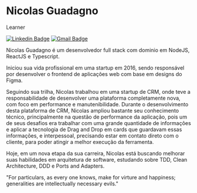 # Nicolas Guadagno

Learner

[![Linkedin Badge](https://img.shields.io/badge/-Nicolas%20Guadagno-6633cc?style=flat-square&logo=Linkedin&logoColor=white&link=https://www.linkedin.com/in/nicolasguadagno/)](https://www.linkedin.com/in/nicolasguadagno/) 
[![Gmail Badge](https://img.shields.io/badge/-nicolasguadagno@gmail.com-6633cc?style=flat-square&logo=Gmail&logoColor=white&link=mailto:nicolasguadagno@gmail.com)](mailto:nicolasguadagno@gmail.com)

Nicolas Guadagno é um desenvolvedor full stack com dominio em NodeJS, ReactJS e Typescript.

Iniciou sua vida profissional em uma startup em 2016, sendo responsável por desenvolver o frontend de aplicações web com base em designs do Figma.

Seguindo sua trilha, Nicolas trabalhou em uma startup de CRM, onde teve a responsabilidade de desenvolver uma plataforma completamente nova, com foco em performance e manutenibilidade. Durante o desenvolvimento desta plataforma de CRM, Nicolas ampliou bastante seu conhecimento técnico, principalmente na questão de performance da aplicação, pois um de seus desafios era trabalhar com uma grande quantidade de informações e aplicar a tecnologia de Drag and Drop em cards que guardavam essas informações, e interpessoal, precisando estar em contato direto com o cliente, para poder atingir a melhor execução da ferramenta.

Hoje, em um nova etapa da sua carreira, Nicolas está buscando melhorar suas habilidades em arquitetura de software, estudando sobre TDD, Clean Architecture, DDD e Ports and Adapters.

"For particulars, as every one knows, make for virture and happiness; generalities are intellectually necessary evils."

<!--
**nclsgg/nclsgg** is a ✨ _special_ ✨ repository because its `README.md` (this file) appears on your GitHub profile.

Here are some ideas to get you started:

- 🔭 I’m currently working on ...
- 🌱 I’m currently learning ...
- 👯 I’m looking to collaborate on ...
- 🤔 I’m looking for help with ...
- 💬 Ask me about ...
- 📫 How to reach me: ...
- 😄 Pronouns: ...
- ⚡ Fun fact: ...
-->
